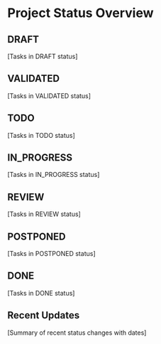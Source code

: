 # Project Status Overview

## DRAFT

[Tasks in DRAFT status]

## VALIDATED

[Tasks in VALIDATED status]

## TODO

[Tasks in TODO status]

## IN_PROGRESS

[Tasks in IN_PROGRESS status]

## REVIEW

[Tasks in REVIEW status]

## POSTPONED

[Tasks in POSTPONED status]

## DONE

[Tasks in DONE status]

## Recent Updates

[Summary of recent status changes with dates]
